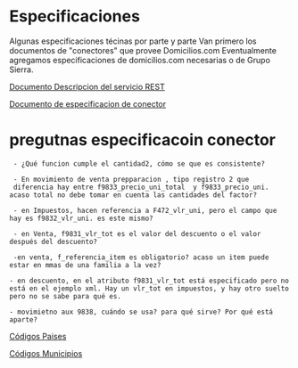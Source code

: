 #  Especificaciones

Algunas especificaciones técinas por parte y parte
Van primero los documentos de "conectores" que provee Domicilios.com
Eventualmente agregamos especificaciones de domicilios.com necesarias o de Grupo Sierra.

[Documento Descripcion del servicio REST](https://docs.google.com/document/d/1ZTf4hc82B3Xkz9Sx9-IuD1niZoWd2gTp4tgeMuB9X9s/edit?usp=sharing)

[Documento de especificacion de conector](https://docs.google.com/spreadsheets/d/1v3rnfED1wb_mbQ6km-7E_hFuOW3V9CpsHa7FhkHbtvs/edit?usp=sharing)

# pregutnas especificacoin conector
     
     - ¿Qué funcion cumple el cantidad2, cómo se que es consistente?

     - En movimiento de venta prepparacion , tipo registro 2 que
     diferencia hay entre f9833_precio_uni_total  y f9833_precio_uni. acaso total no debe tomar en cuenta las cantidades del factor?

     - en Impuestos, hacen referencia a F472_vlr_uni, pero el campo que hay es f9832_vlr_uni. es este mismo?

     - en Venta, f9831_vlr_tot es el valor del descuento o el valor después del descuento?

     -en venta, f_referencia_item es obligatorio? acaso un item puede estar en mmas de una familia a la vez?

    - en descuento, en el atributo f9831_vlr_tot está especificado pero no está en el ejemplo xml. Hay un vlr_tot en impuestos, y hay otro suelto pero no se sabe para qué es.

    - movimietno aux 9838, cuándo se usa? para qué sirve? Por qué está aparte?


[Códigos Paises](https://drive.google.com/file/d/1ThkuGxAwuisEfzYZymna2C-Cs_e_m25W/view?usp=sharing)

[Códigos Municipios](https://drive.google.com/file/d/1RmvTgXdn0Y9PffQAwlGibAP7vbI2M4h_/view?usp=sharing)